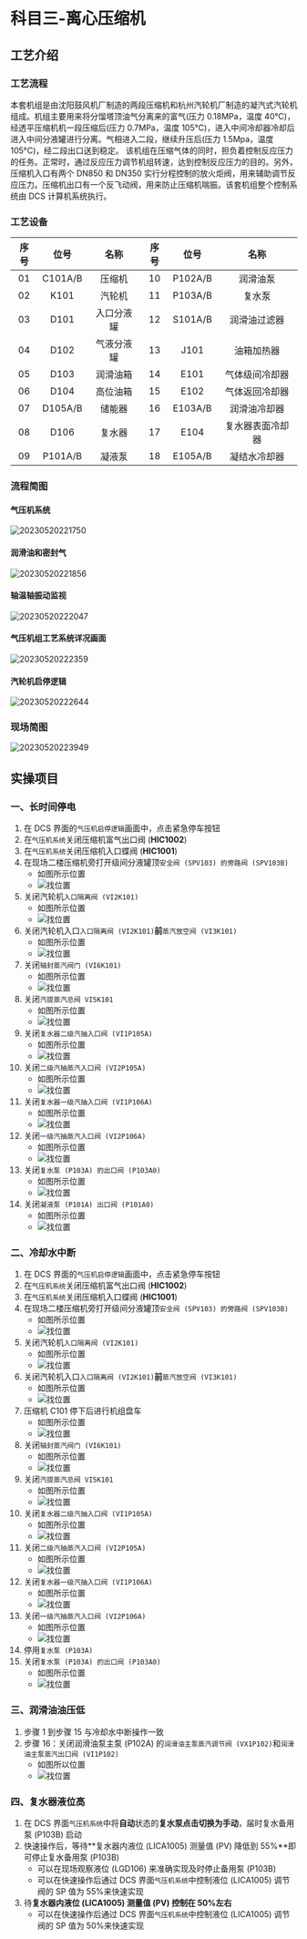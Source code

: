 # 科目三-离心压缩机

## 工艺介绍

### 工艺流程

本套机组是由沈阳鼓风机厂制造的两段压缩机和杭州汽轮机厂制造的凝汽式汽轮机组成。机组主要用来将分馏塔顶油气分离来的富气(压力 0.18MPa，温度 40°C)，经透平压缩机机一段压缩后(压力 0.7MPa，温度 105°C)，进入中间冷却器冷却后进入中间分液罐进行分离。气相进入二段，继续升压后(压力 1.5Mpa，温度 105°C)，经二段出口送到稳定。
该机组在压缩气体的同时，担负着控制反应压力的任务。正常时，通过反应压力调节机组转速，达到控制反应压力的目的。另外，压缩机入口有两个 DN850 和 DN350 实行分程控制的放火炬阀，用来辅助调节反应压力。压缩机出口有一个反飞动阀，用来防止压缩机喘振。该套机组整个控制系统由 DCS 计算机系统执行。

### 工艺设备

| 序号 |  位号   |    名称    | 序号 |  位号   |       名称       |
| :--: | :-----: | :--------: | :--: | :-----: | :--------------: |
|  01  | C101A/B |   压缩机   |  10  | P102A/B |     润滑油泵     |
|  02  |  K101   |   汽轮机   |  11  | P103A/B |      复水泵      |
|  03  |  D101   | 入口分液罐 |  12  | S101A/B |   润滑油过滤器   |
|  04  |  D102   | 气液分液罐 |  13  |  J101   |    油箱加热器    |
|  05  |  D103   |  润滑油箱  |  14  |  E101   |  气体级间冷却器  |
|  06  |  D104   |  高位油箱  |  15  |  E102   |  气体返回冷却器  |
|  07  | D105A/B |   储能器   |  16  | E103A/B |   润滑油冷却器   |
|  08  |  D106   |   复水器   |  17  |  E104   | 复水器表面冷却器 |
|  09  | P101A/B |   凝液泵   |  18  | E105A/B |   凝结水冷却器   |

### 流程简图

#### 气压机系统

![20230520221750](http://qiniu.yeshan-taoist.cn/20230520221750.png)

#### 润滑油和密封气

![20230520221856](http://qiniu.yeshan-taoist.cn/20230520221856.png)

#### 轴温轴振动监视

![20230520222047](http://qiniu.yeshan-taoist.cn/20230520222047.png)

#### 气压机组工艺系统详况画面

![20230520222359](http://qiniu.yeshan-taoist.cn/20230520222359.png)

#### 汽轮机启停逻辑

![20230520222644](http://qiniu.yeshan-taoist.cn/20230520222644.png)

### 现场简图

![20230520223949](http://qiniu.yeshan-taoist.cn/20230520223949.png)

## 实操项目

### 一、长时间停电

1. 在 DCS 界面的`气压机启停逻辑`画面中，点击紧急停车按钮
2. 在`气压机系统`关闭压缩机富气出口阀 (**HIC1002**)
3. 在`气压机系统`关闭压缩机入口蝶阀 (**HIC1001**)
4. 在现场二楼压缩机旁打开级间分液罐顶`安全阀 (SPV103) 的旁路阀 (SPV103B)`
   - 如图所示位置
   - ![找位置](http://qiniu.yeshan-taoist.cn/20230516093721.png)
5. 关闭汽轮机`入口隔离阀 (VI2K101)`
   - 如图所示位置
   - ![找位置](http://qiniu.yeshan-taoist.cn/20230516094646.png)
6. 关闭汽轮机入口`入口隔离阀 (VI2K101)`**前**`蒸汽放空阀 (VI3K101)`
   - 如图所示位置
   - ![找位置](http://qiniu.yeshan-taoist.cn/20230516095248.png)
7. 关闭`轴封蒸汽阀门 (VI6K101)`
   - 如图所示位置
   - ![找位置](http://qiniu.yeshan-taoist.cn/20230516095600.png)
8. 关闭`汽提蒸汽总阀 VI5K101`
   - 如图所示位置
   - ![找位置](http://qiniu.yeshan-taoist.cn/20230516095800.png)
9. 关闭`复水器二级汽抽入口阀 (VI1P105A)`
   - 如图所示位置
   - ![找位置](http://qiniu.yeshan-taoist.cn/20230516100317.png)
10. 关闭`二级汽抽蒸汽入口阀 (VI2P105A)`
    - 如图所示位置
    - ![找位置](http://qiniu.yeshan-taoist.cn/20230516100843.png)
11. 关闭`复水器一级汽抽入口阀 (VI1P106A)`
    - 如图所示位置
    - ![找位置](http://qiniu.yeshan-taoist.cn/20230516101106.png)
12. 关闭`一级汽抽蒸汽入口阀 (VI2P106A)`
    - 如图所示位置
    - ![找位置](http://qiniu.yeshan-taoist.cn/20230516101726.png)
13. 关闭`复水泵 (P103A) 的出口阀 (P103A0)`
    - 如图所示位置
    - ![找位置](http://qiniu.yeshan-taoist.cn/20230516102627.png)
14. 关闭`凝液泵 (P101A) 出口阀 (P101A0)`
    - 如图所示位置
    - ![找位置](http://qiniu.yeshan-taoist.cn/20230516102842.png)

### 二、冷却水中断

1. 在 DCS 界面的`气压机启停逻辑`画面中，点击紧急停车按钮
2. 在`气压机系统`关闭压缩机富气出口阀 (**HIC1002**)
3. 在`气压机系统`关闭压缩机入口蝶阀 (**HIC1001**)
4. 在现场二楼压缩机旁打开级间分液罐顶`安全阀 (SPV103) 的旁路阀 (SPV103B)`
   - 如图所示位置
   - ![找位置](http://qiniu.yeshan-taoist.cn/20230516093721.png)
5. 关闭汽轮机`入口隔离阀 (VI2K101)`
   - 如图所示位置
   - ![找位置](http://qiniu.yeshan-taoist.cn/20230516094646.png)
6. 关闭汽轮机入口`入口隔离阀 (VI2K101)`**前**`蒸汽放空阀 (VI3K101)`
   - 如图所示位置
   - ![找位置](http://qiniu.yeshan-taoist.cn/20230516095248.png)
7. 压缩机 C101 停下后进行机组盘车
   - 如图所示位置
   - ![找位置](http://qiniu.yeshan-taoist.cn/20230516111958.png)
8. 关闭`轴封蒸汽阀门 (VI6K101)`
   - 如图所示位置
   - ![找位置](http://qiniu.yeshan-taoist.cn/20230516095600.png)
9. 关闭`汽提蒸汽总阀 VI5K101`
   - 如图所示位置
   - ![找位置](http://qiniu.yeshan-taoist.cn/20230516095800.png)
10. 关闭`复水器二级汽抽入口阀 (VI1P105A)`
    - 如图所示位置
    - ![找位置](http://qiniu.yeshan-taoist.cn/20230516100317.png)
11. 关闭`二级汽抽蒸汽入口阀 (VI2P105A)`
    - 如图所示位置
    - ![找位置](http://qiniu.yeshan-taoist.cn/20230516100843.png)
12. 关闭`复水器一级汽抽入口阀 (VI1P106A)`
    - 如图所示位置
    - ![找位置](http://qiniu.yeshan-taoist.cn/20230516101106.png)
13. 关闭`一级汽抽蒸汽入口阀 (VI2P106A)`
    - 如图所示位置
    - ![找位置](http://qiniu.yeshan-taoist.cn/20230516101726.png)
14. 停用`复水泵 (P103A)`
15. 关闭`复水泵 (P103A) 的出口阀 (P103A0)`
    - 如图所示位置
    - ![找位置](http://qiniu.yeshan-taoist.cn/20230516102627.png)

### 三、润滑油油压低

1. 步骤 1 到步骤 15 与冷却水中断操作一致
2. 步骤 16：关闭润滑油泵主泵 (P102A) 的`润滑油主泵蒸汽调节阀 (VX1P102)`和`润滑油主泵蒸汽出口阀 (VI1P102)`
   - 如图所以位置
   - ![找位置](http://qiniu.yeshan-taoist.cn/20230516113939.png)

### 四、复水器液位高

1. 在 DCS 界面`气压机系统`中将**自动**状态的**复水泵点击切换为手动**，届时复水备用泵 (P103B) 启动
2. 快速操作后，等待**复水器内液位 (LICA1005) 测量值 (PV) 降低到 55%**即可停止复水备用泵 (P103B)
   - 可以在现场观察液位 (LGD106) 来准确实现及时停止备用泵 (P103B)
   - 可以在快速操作后通过 DCS 界面`气压机系统`中控制液位 (LICA1005) 调节阀的 SP 值为 55%来快速实现
3. 待**复水器内液位 (LICA1005) 测量值 (PV) 控制在 50%左右**
   - 可以在快速操作后通过 DCS 界面`气压机系统`中控制液位 (LICA1005) 调节阀的 SP 值为 50%来快速实现
